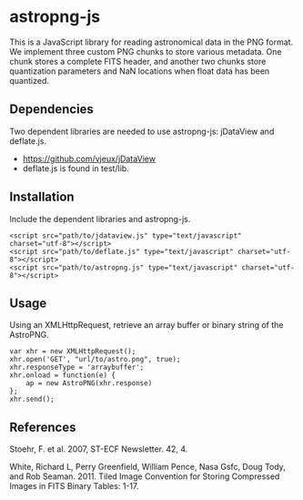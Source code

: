 astropng-js
========

This is a JavaScript library for reading astronomical data in the PNG format.  We implement three custom PNG chunks to store various metadata.  One chunk stores a complete FITS header, and another two chunks store quantization parameters and NaN locations when float data has been quantized.

Dependencies
------------
Two dependent libraries are needed to use astropng-js: jDataView and deflate.js.

* https://github.com/vjeux/jDataView
* deflate.js is found in test/lib.

Installation
------------
Include the dependent libraries and astropng-js.

    <script src="path/to/jdataview.js" type="text/javascript" charset="utf-8"></script>
    <script src="path/to/deflate.js" type="text/javascript" charset="utf-8"></script>
    <script src="path/to/astropng.js" type="text/javascript" charset="utf-8"></script>

Usage
------------
Using an XMLHttpRequest, retrieve an array buffer or binary string of the AstroPNG.

    var xhr = new XMLHttpRequest();
    xhr.open('GET', "url/to/astro.png", true);
    xhr.responseType = 'arraybuffer';
    xhr.onload = function(e) {
        ap = new AstroPNG(xhr.response)
    };
    xhr.send();
    
References
----------
Stoehr, F. et al. 2007, ST-ECF Newsletter. 42, 4.

White, Richard L, Perry Greenfield, William Pence, Nasa Gsfc, Doug Tody, and Rob Seaman. 2011.  Tiled Image Convention for Storing Compressed Images in FITS Binary Tables: 1-17.